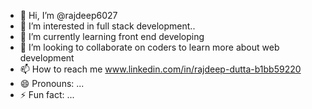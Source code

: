 - 👋 Hi, I’m @rajdeep6027
- 👀 I’m interested in full stack development..
- 🌱 I’m currently learning front end developing
- 💞️ I’m looking to collaborate on coders to learn more about web development
- 📫 How to reach me www.linkedin.com/in/rajdeep-dutta-b1bb59220
- 😄 Pronouns: ...
- ⚡ Fun fact: ...

<!---
rajdeep6027/rajdeep6027 is a ✨ special ✨ repository because its `README.md` (this file) appears on your GitHub profile.
You can click the Preview link to take a look at your changes.
--->
